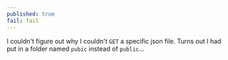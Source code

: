 ```yaml
---
published: true
fail: fail
---
```

I couldn't figure out why I couldn't `GET` a specific json file. Turns out I had put in a folder named `pubic` instead of `public`...